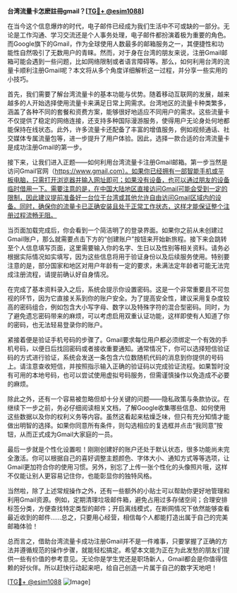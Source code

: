 **台湾流量卡怎麽註冊gmail？[[TG💪+ @esim1088](https://t.me/s/esim1088)]**

在当今这个信息爆炸的时代，电子邮件已经成为我们生活中不可或缺的一部分。无论是工作沟通、学习交流还是个人事务处理，电子邮件都扮演着极为重要的角色。而Google旗下的Gmail，作为全球使用人数最多的邮箱服务之一，其便捷性和功能性自然吸引了无数用户的青睐。然而，对于身在台湾的朋友来说，注册Gmail邮箱可能会遇到一些问题，比如网络限制或者语言障碍等。那么，如何利用台湾的流量卡顺利注册Gmail呢？本文将从多个角度详细解析这一过程，并分享一些实用的小技巧。

首先，我们需要了解台湾流量卡的基本功能与优势。随着移动互联网的发展，越来越多的人开始选择使用流量卡来满足日常上网需求。台湾地区的流量卡种类繁多，涵盖了各种不同的套餐和资费方案，能够很好地适应不同用户的需求。这些流量卡不仅提供了稳定的网络连接，还支持多种国际漫游服务，使得用户无论身处何地都能保持在线状态。此外，许多流量卡还配备了丰富的增值服务，例如视频通话、社交媒体专属流量包等，进一步提升了用户体验。因此，选择一款合适的台湾流量卡是成功注册Gmail的第一步。

接下来，让我们进入正题——如何利用台湾流量卡注册Gmail邮箱。第一步当然是访问Gmail官网（https://www.gmail.com）。如果你已经拥有一部智能手机或平板电脑，只需打开浏览器并输入网址即可；如果没有设备，也可以通过朋友的设备临时借用一下。需要注意的是，在中国大陆地区直接访问Gmail可能会受到一定的限制，因此建议提前准备好一台位于台湾或其他允许自由访问Gmail区域内的设备。同时，确保你的流量卡已正确安装且处于正常工作状态，这样才能保证整个注册过程流畅无阻。

当页面加载完成后，你会看到一个简洁明了的登录界面。如果你之前从未创建过Gmail账户，那么就需要点击下方的“创建账户”按钮来开始新旅程。接下来会跳转至个人信息填写页面，这里需要输入你的名字、生日以及性别等相关资料。请务必根据实际情况如实填写，因为这些信息将用于验证身份以及后续服务使用。特别要注意的是，部分国家和地区对用户年龄有一定的要求，未满法定年龄者可能无法完成注册流程，请提前确认好自身情况。

在完成了基本资料录入之后，系统会提示你设置密码。这是一个非常重要且不可忽视的环节，因为它直接关系到你的账户安全。为了提高安全性，建议采用复杂度较高的密码组合，例如包含大小写字母、数字以及特殊字符的混合型密码。同时，为了避免遗忘密码带来的麻烦，可以考虑启用双重认证功能，这样即使有人知道了你的密码，也无法轻易登录你的账户。

紧接着便是验证手机号码的步骤了。Gmail要求每位用户都必须绑定一个有效的手机号码，以便日后找回密码或者接收重要通知。通常情况下，你可以选择短信验证码的方式进行验证，系统会发送一条包含六位数随机代码的消息到你提供的号码上。请注意查收短信，并按照指示输入正确的验证码以完成验证流程。如果暂时没有可用的本地号码，也可以尝试使用虚拟号码服务，但需谨慎操作以免造成不必要的麻烦。

除此之外，还有一个容易被忽略但却十分关键的问题——隐私政策与条款协议。在继续下一步之前，务必仔细阅读相关文档，了解Google收集哪些信息、如何使用这些数据以及你的权利义务等内容。虽然这看起来枯燥乏味，但只有充分知情才能做出明智的选择。如果你同意所有条件，则勾选相应的复选框并点击“我同意”按钮，从而正式成为Gmail大家庭的一员。

最后一步就是个性化设置啦！刚刚创建好的账户还处于默认状态，很多功能尚未完全激活。你可以根据自己的喜好调整主题颜色、字体大小、通知方式等等选项，让Gmail更加符合你的使用习惯。另外，别忘了上传一张个性化的头像照片哦，这样不仅能让别人更容易记住你，也能彰显你的独特风格。

当然啦，除了上述常规操作之外，还有一些额外的小贴士可以帮助你更好地管理和利用Gmail资源。例如，定期清理垃圾邮件箱，避免占用过多存储空间；合理安排标签分类，方便查找特定类型的邮件；开启离线模式，在断网情况下依然能够查看最近收到的邮件……总之，只要用心经营，相信每个人都能打造出属于自己的完美邮箱体验！

总而言之，借助台湾流量卡成功注册Gmail并不是一件难事，只要掌握了正确的方法并遵循规范的操作步骤，就能轻松搞定。希望本文能为正在为此发愁的朋友们提供一些有价值的参考意见。无论你是学生党还是职场新人，Gmail都会是你值得信赖的好伙伴。所以赶快行动起来吧，给自己创造一片属于自己的数字天地吧！

[[TG💪+ @esim1088](https://t.me/s/esim1088) ![Image](https://i.postimg.cc/4NQfJmqS/Snipaste-2025-05-13-00-14-12.png)]